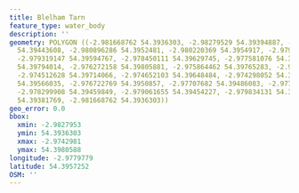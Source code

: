 ```yaml
---
title: Blelham Tarn
feature_type: water_body
description: ''
geometry: POLYGON ((-2.981668762 54.3936303, -2.98279529 54.39394887, -2.982430509
  54.39443608, -2.980896286 54.3952481, -2.980220369 54.3954917, -2.979641012 54.39555417,
  -2.979319147 54.39594767, -2.978450111 54.39629745, -2.977581076 54.39707821, -2.976862243
  54.39794014, -2.976272158 54.39805881, -2.975864462 54.39765283, -2.974673561 54.39734678,
  -2.974512628 54.39714066, -2.974652103 54.39648484, -2.974298052 54.39610383, -2.974973968
  54.39566035, -2.976722769 54.3950857, -2.97707682 54.39486083, -2.977742008 54.39479212,
  -2.978299908 54.39459849, -2.979061655 54.39454227, -2.979834131 54.39424869, -2.980735353
  54.39381769, -2.981668762 54.3936303))
geo_error: 0.0
bbox:
  xmin: -2.9827953
  ymin: 54.3936303
  xmax: -2.9742981
  ymax: 54.3980588
longitude: -2.9779779
latitude: 54.3957252
OSM: ''
---
```


